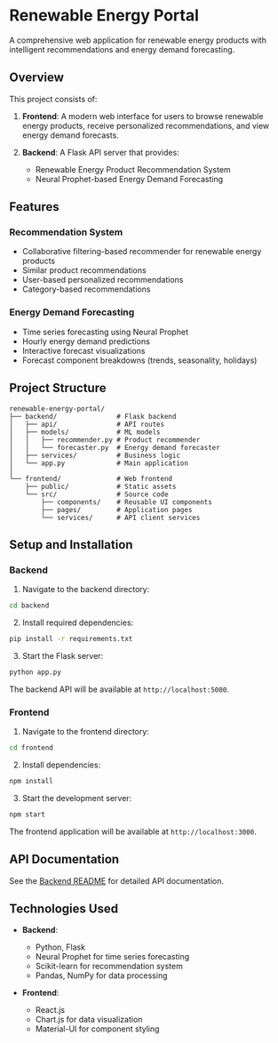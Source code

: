 # Renewable Energy Portal

A comprehensive web application for renewable energy products with intelligent recommendations and energy demand forecasting.

## Overview

This project consists of:

1. **Frontend**: A modern web interface for users to browse renewable energy products, receive personalized recommendations, and view energy demand forecasts.

2. **Backend**: A Flask API server that provides:
   - Renewable Energy Product Recommendation System
   - Neural Prophet-based Energy Demand Forecasting

## Features

### Recommendation System
- Collaborative filtering-based recommender for renewable energy products
- Similar product recommendations
- User-based personalized recommendations
- Category-based recommendations

### Energy Demand Forecasting
- Time series forecasting using Neural Prophet
- Hourly energy demand predictions
- Interactive forecast visualizations
- Forecast component breakdowns (trends, seasonality, holidays)

## Project Structure

```
renewable-energy-portal/
├── backend/               # Flask backend
│   ├── api/               # API routes
│   ├── models/            # ML models
│   │   ├── recommender.py # Product recommender
│   │   └── forecaster.py  # Energy demand forecaster
│   ├── services/          # Business logic
│   └── app.py             # Main application
│
└── frontend/              # Web frontend
    ├── public/            # Static assets
    └── src/               # Source code
        ├── components/    # Reusable UI components
        ├── pages/         # Application pages
        └── services/      # API client services
```

## Setup and Installation

### Backend

1. Navigate to the backend directory:
```bash
cd backend
```

2. Install required dependencies:
```bash
pip install -r requirements.txt
```

3. Start the Flask server:
```bash
python app.py
```

The backend API will be available at `http://localhost:5000`.

### Frontend

1. Navigate to the frontend directory:
```bash
cd frontend
```

2. Install dependencies:
```bash
npm install
```

3. Start the development server:
```bash
npm start
```

The frontend application will be available at `http://localhost:3000`.

## API Documentation

See the [Backend README](backend/README.md) for detailed API documentation.

## Technologies Used

- **Backend**: 
  - Python, Flask
  - Neural Prophet for time series forecasting
  - Scikit-learn for recommendation system
  - Pandas, NumPy for data processing

- **Frontend**: 
  - React.js
  - Chart.js for data visualization
  - Material-UI for component styling 